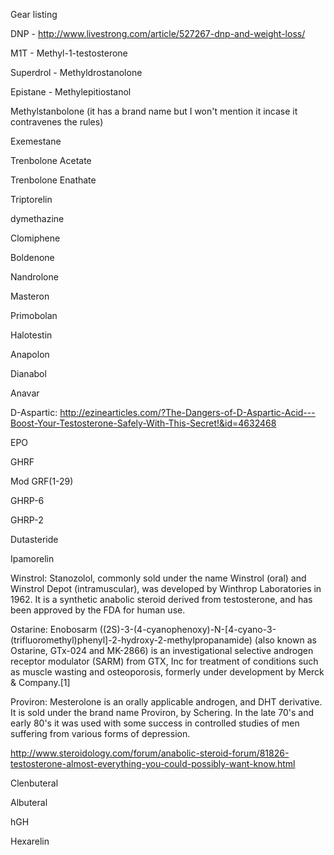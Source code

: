 Gear listing

DNP - http://www.livestrong.com/article/527267-dnp-and-weight-loss/

M1T - Methyl-1-testosterone  

Superdrol - Methyldrostanolone

Epistane - Methylepitiostanol

Methylstanbolone (it has a brand name but I won't mention it incase it contravenes the rules)

Exemestane

Trenbolone Acetate

Trenbolone Enathate

Triptorelin

dymethazine

Clomiphene

Boldenone

Nandrolone

Masteron

Primobolan

Halotestin

Anapolon

Dianabol

Anavar

D-Aspartic: http://ezinearticles.com/?The-Dangers-of-D-Aspartic-Acid---Boost-Your-Testosterone-Safely-With-This-Secret!&id=4632468

EPO

GHRF

Mod GRF(1-29)

GHRP-6

GHRP-2

Dutasteride

Ipamorelin

Winstrol: Stanozolol, commonly sold under the name Winstrol (oral) and Winstrol Depot (intramuscular), was developed by Winthrop Laboratories in 1962. It is a synthetic anabolic steroid derived from testosterone, and has been approved by the FDA for human use.

Ostarine: Enobosarm ((2S)-3-(4-cyanophenoxy)-N-[4-cyano-3-(trifluoromethyl)phenyl]-2-hydroxy-2-methylpropanamide) (also known as Ostarine, GTx-024 and MK-2866) is an investigational selective androgen receptor modulator (SARM) from GTX, Inc for treatment of conditions such as muscle wasting and osteoporosis, formerly under development by Merck & Company.[1]

Proviron: Mesterolone is an orally applicable androgen, and DHT derivative. It is sold under the brand name Proviron, by Schering. In the late 70's and early 80's it was used with some success in controlled studies of men suffering from various forms of depression.

http://www.steroidology.com/forum/anabolic-steroid-forum/81826-testosterone-almost-everything-you-could-possibly-want-know.html

Clenbuteral

Albuteral

hGH

Hexarelin